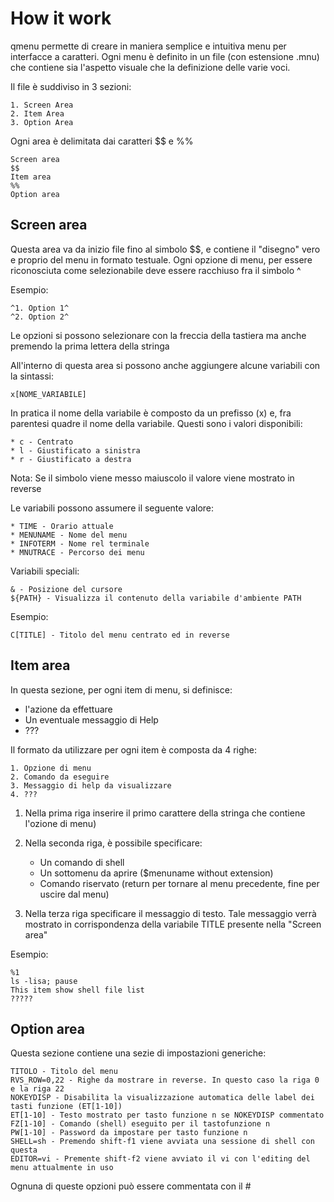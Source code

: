 # How it work
qmenu permette di creare in maniera semplice e intuitiva menu per interfacce a caratteri.
Ogni menu è definito in un file (con estensione .mnu) che contiene sia l'aspetto visuale che la definizione delle varie voci.

Il file è suddiviso in 3 sezioni:

    1. Screen Area
    2. Item Area
    3. Option Area

Ogni area è delimitata dai caratteri $$ e %%

    Screen area
    $$
    Item area
    %%
    Option area

## Screen area
Questa area va da inizio file fino al simbolo $$, e contiene il "disegno" vero e proprio del menu in formato testuale.
Ogni opzione di menu, per essere riconosciuta come selezionabile deve essere racchiuso fra il simbolo ^

Esempio:

    ^1. Option 1^
    ^2. Option 2^

Le opzioni si possono selezionare con la freccia della tastiera ma anche premendo la prima lettera della stringa

All'interno di questa area si possono anche aggiungere alcune variabili con la sintassi:

    x[NOME_VARIABILE]

In pratica il nome della variabile è composto da un prefisso (x) e, fra parentesi quadre il nome della variabile. Questi sono i valori disponibili:

    * c - Centrato
    * l - Giustificato a sinistra
    * r - Giustificato a destra

Nota: Se il simbolo viene messo maiuscolo il valore viene mostrato in reverse

Le variabili possono assumere il seguente valore:

    * TIME - Orario attuale
    * MENUNAME - Nome del menu
    * INFOTERM - Nome rel terminale
    * MNUTRACE - Percorso dei menu

Variabili speciali:

    & - Posizione del cursore
    ${PATH} - Visualizza il contenuto della variabile d'ambiente PATH

Esempio:

	C[TITLE] - Titolo del menu centrato ed in reverse
	
## Item area
In questa sezione, per ogni item di menu, si definisce:

* l'azione da effettuare
* Un eventuale messaggio di Help
* ???

Il formato da utilizzare per ogni item è composta da 4 righe:

    1. Opzione di menu
    2. Comando da eseguire
    3. Messaggio di help da visualizzare
    4. ???


1. Nella prima riga inserire il primo carattere della stringa che contiene l'ozione di menu)
2. Nella seconda riga, è possibile specificare:

    * Un comando di shell
    * Un sottomenu da aprire ($menuname without extension)
    * Comando riservato (return per tornare al menu precedente, fine per uscire dal menu) 

3. Nella terza riga specificare il messaggio di testo.
Tale messaggio verrà mostrato in corrispondenza della variabile TITLE presente nella "Screen area"

Esempio:

    %1
    ls -lisa; pause
    This item show shell file list
    ?????


## Option area
Questa sezione contiene una sezie di impostazioni generiche:

    TITOLO - Titolo del menu
    RVS_ROW=0,22 - Righe da mostrare in reverse. In questo caso la riga 0 e la riga 22
    NOKEYDISP - Disabilita la visualizzazione automatica delle label dei tasti funzione (ET[1-10])
    ET[1-10] - Testo mostrato per tasto funzione n se NOKEYDISP commentato
    FZ[1-10] - Comando (shell) eseguito per il tastofunzione n
    PW[1-10] - Password da impostare per tasto funzione n
    SHELL=sh - Premendo shift-f1 viene avviata una sessione di shell con questa
    EDITOR=vi - Premente shift-f2 viene avviato il vi con l'editing del menu attualmente in uso
    
Ognuna di queste opzioni può essere commentata con il #




